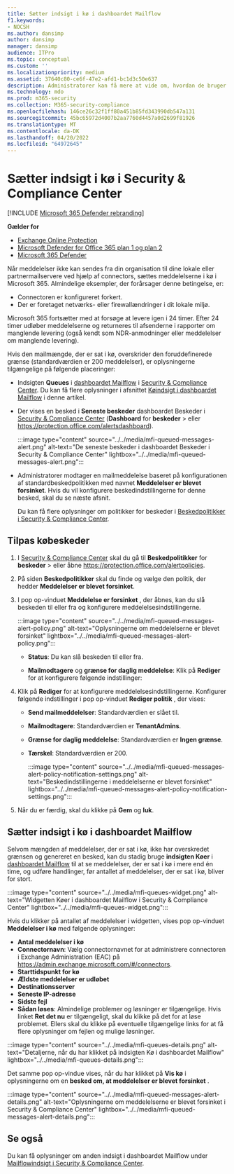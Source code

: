 ```yaml
---
title: Sætter indsigt i kø i dashboardet Mailflow
f1.keywords:
- NOCSH
ms.author: dansimp
author: dansimp
manager: dansimp
audience: ITPro
ms.topic: conceptual
ms.custom: ''
ms.localizationpriority: medium
ms.assetid: 37640c80-ce6f-47e2-afd1-bc1d3c50e637
description: Administratorer kan få mere at vide om, hvordan de bruger widgetten Køer i dashboardet Mailflow i Security & Compliance Center til at overvåge mislykket mailflow til deres lokale organisationer eller partnerorganisationer via udgående connectors.
ms.technology: mdo
ms.prod: m365-security
ms.collection: M365-security-compliance
ms.openlocfilehash: 146ce26c32f1ff80a451b85fd343990db547a131
ms.sourcegitcommit: 45bc65972d4007b2aa7760d4457a0d2699f81926
ms.translationtype: MT
ms.contentlocale: da-DK
ms.lasthandoff: 04/20/2022
ms.locfileid: "64972645"
---
```

# <a name="queues-insight-in-the-security--compliance-center"></a>Sætter indsigt i kø i Security & Compliance Center

[!INCLUDE [Microsoft 365 Defender rebranding](../includes/microsoft-defender-for-office.md)]

**Gælder for**
- [Exchange Online Protection](exchange-online-protection-overview.md)
- [Microsoft Defender for Office 365 plan 1 og plan 2](defender-for-office-365.md)
- [Microsoft 365 Defender](../defender/microsoft-365-defender.md)

Når meddelelser ikke kan sendes fra din organisation til dine lokale eller partnermailservere ved hjælp af connectors, sættes meddelelserne i kø i Microsoft 365. Almindelige eksempler, der forårsager denne betingelse, er:

- Connectoren er konfigureret forkert.
- Der er foretaget netværks- eller firewallændringer i dit lokale miljø.

Microsoft 365 fortsætter med at forsøge at levere igen i 24 timer. Efter 24 timer udløber meddelelserne og returneres til afsenderne i rapporter om manglende levering (også kendt som NDR-anmodninger eller meddelelser om manglende levering).

Hvis den mailmængde, der er sat i kø, overskrider den foruddefinerede grænse (standardværdien er 200 meddelelser), er oplysningerne tilgængelige på følgende placeringer:

- Indsigten **Queues** i [dashboardet Mailflow](mail-flow-insights-v2.md) i [Security & Compliance Center](https://protection.office.com). Du kan få flere oplysninger i afsnittet [Køindsigt i dashboardet Mailflow](#queues-insight-in-the-mail-flow-dashboard) i denne artikel.

- Der vises en besked i **Seneste beskeder** dashboardet Beskeder i [Security & Compliance Center](https://protection.office.com) (**Dashboard** for **beskeder** \> eller <https://protection.office.com/alertsdashboard>).

  :::image type="content" source="../../media/mfi-queued-messages-alert.png" alt-text="De seneste beskeder i dashboardet Beskeder i Security & Compliance Center" lightbox="../../media/mfi-queued-messages-alert.png":::

- Administratorer modtager en mailmeddelelse baseret på konfigurationen af standardbeskedpolitikken med navnet **Meddelelser er blevet forsinket**. Hvis du vil konfigurere beskedindstillingerne for denne besked, skal du se næste afsnit.

  Du kan få flere oplysninger om politikker for beskeder i [Beskedpolitikker i Security & Compliance Center](../../compliance/alert-policies.md).

## <a name="customize-queue-alerts"></a>Tilpas købeskeder

1. I [Security & Compliance Center](https://protection.office.com) skal du gå til **Beskedpolitikker** for **beskeder** \> eller åbne <https://protection.office.com/alertpolicies>.

2. På siden **Beskedpolitikker** skal du finde og vælge den politik, der hedder **Meddelelser er blevet forsinket**.

3. I pop op-vinduet **Meddelelse er forsinket** , der åbnes, kan du slå beskeden til eller fra og konfigurere meddelelsesindstillingerne.

   :::image type="content" source="../../media/mfi-queued-messages-alert-policy.png" alt-text="Oplysningerne om meddelelserne er blevet forsinket" lightbox="../../media/mfi-queued-messages-alert-policy.png":::

   - **Status**: Du kan slå beskeden til eller fra.

   - **Mailmodtagere** og **grænse for daglig meddelelse**: Klik på **Rediger** for at konfigurere følgende indstillinger:

4. Klik på **Rediger** for at konfigurere meddelelsesindstillingerne. Konfigurer følgende indstillinger i pop op-vinduet **Rediger politik** , der vises:

   - **Send mailmeddelelser**: Standardværdien er slået til.
   - **Mailmodtagere**: Standardværdien er **TenantAdmins**.
   - **Grænse for daglig meddelelse**: Standardværdien er **Ingen grænse**.
   - **Tærskel**: Standardværdien er 200.

     :::image type="content" source="../../media/mfi-queued-messages-alert-policy-notification-settings.png" alt-text="Beskedindstillingerne i meddelelserne er blevet forsinket" lightbox="../../media/mfi-queued-messages-alert-policy-notification-settings.png":::

5. Når du er færdig, skal du klikke på **Gem** og **luk**.

## <a name="queues-insight-in-the-mail-flow-dashboard"></a>Sætter indsigt i kø i dashboardet Mailflow

Selvom mængden af meddelelser, der er sat i kø, ikke har overskredet grænsen og genereret en besked, kan du stadig bruge **indsigten Køer** i [dashboardet Mailflow](mail-flow-insights-v2.md) til at se meddelelser, der er sat i kø i mere end én time, og udføre handlinger, før antallet af meddelelser, der er sat i kø, bliver for stort.

:::image type="content" source="../../media/mfi-queues-widget.png" alt-text="Widgetten Køer i dashboardet Mailflow i Security & Compliance Center" lightbox="../../media/mfi-queues-widget.png":::

Hvis du klikker på antallet af meddelelser i widgetten, vises pop op-vinduet **Meddelelser i kø** med følgende oplysninger:

- **Antal meddelelser i kø**
- **Connectornavn**: Vælg connectornavnet for at administrere connectoren i Exchange Administration (EAC) på <https://admin.exchange.microsoft.com/#/connectors>.
- **Starttidspunkt for kø**
- **Ældste meddelelser er udløbet**
- **Destinationsserver**
- **Seneste IP-adresse**
- **Sidste fejl**
- **Sådan løses**: Almindelige problemer og løsninger er tilgængelige. Hvis linket **Ret det nu** er tilgængeligt, skal du klikke på det for at løse problemet. Ellers skal du klikke på eventuelle tilgængelige links for at få flere oplysninger om fejlen og mulige løsninger.

:::image type="content" source="../../media/mfi-queues-details.png" alt-text="Detaljerne, når du har klikket på indsigten Kø i dashboardet Mailflow" lightbox="../../media/mfi-queues-details.png":::

Det samme pop op-vindue vises, når du har klikket på **Vis kø** i oplysningerne om en **besked om, at meddelelser er blevet forsinket** .

:::image type="content" source="../../media/mfi-queued-messages-alert-details.png" alt-text="Oplysningerne om meddelelserne er blevet forsinket i Security & Compliance Center" lightbox="../../media/mfi-queued-messages-alert-details.png":::

## <a name="see-also"></a>Se også

Du kan få oplysninger om anden indsigt i dashboardet Mailflow under [Mailflowindsigt i Security & Compliance Center](mail-flow-insights-v2.md).
